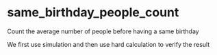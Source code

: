# same_birthday_people_count


Count the average number of people before having a same birthday

We first use simulation and then use hard calculation to verify the result
